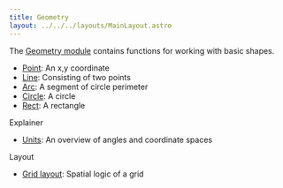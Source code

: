 ```yaml
---
title: Geometry
layout: ../../../layouts/MainLayout.astro
---
```


The [Geometry module](https://clinth.github.io/ixfx/modules/Geometry.html) contains functions for working with basic shapes.

* [Point](./point/): An x,y coordinate
* [Line](./line/): Consisting of two points
* [Arc](./arc/): A segment of circle perimeter
* [Circle](./circle/): A circle
* [Rect](./rect/): A rectangle


Explainer
* [Units](./units/): An overview of angles and coordinate spaces

Layout
* [Grid layout](./grid/): Spatial logic of a grid
